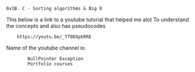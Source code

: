 	0x1B. C - Sorting algorithms & Big O

This below is a link to a youtube tutorial that helped me alot
To understand the concepts and also has pseudocodes

		https://youtu.be/_Tf0DXpbRRE


Name of the youtube channel is:

			NullPointer Exception
			Portfolio courses
			
